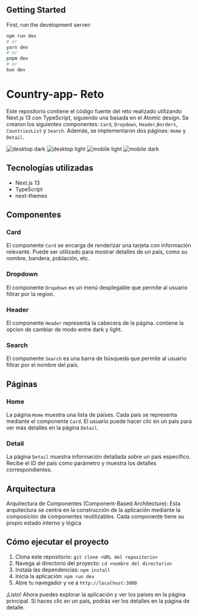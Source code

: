 

## Getting Started

First, run the development server:

```bash
npm run dev
# or
yarn dev
# or
pnpm dev
# or
bun dev
```

# Country-app- Reto

Este repositorio contiene el código fuente del reto realizado utilizando Next.js 13 con TypeScript, siguiendo una basada en el Atomic design. Se crearon los siguientes componentes: `Card`, `Dropdown`, `Header`,`Borders`, `CountriesList` y `Search`. Además, se implementaron dos páginas: `Home` y `Detail`.

![desktop dark](./public/desktop-dark.PNG)
![desktop light](./public/desktop-ligth.PNG)
![mobile light](./public/mobile-light.PNG)
![mobile dark](./public/mobile-dark.PNG)

## Tecnologías utilizadas

- Next.js 13
- TypeScript
- next-themes

## Componentes

### Card

El componente `Card` se encarga de renderizar una tarjeta con información relevante. Puede ser utilizado para mostrar detalles de un país, como su nombre, bandera, población, etc.

### Dropdown

El componente `Dropdown` es un menú desplegable que permite al usuario filtrar por la region.

### Header

El componente `Header` representa la cabecera de la página. contiene la opcion de cambiar de modo entre dark y light.

### Search

El componente `Search` es una barra de búsqueda que permite al usuario filtrar por el nombre del pais.

## Páginas

### Home

La página `Home` muestra una lista de países. Cada país se representa mediante el componente `Card`. El usuario puede hacer clic en un país para ver más detalles en la página `Detail`.

### Detail

La página `Detail` muestra información detallada sobre un país específico. Recibe el ID del país como parámetro y muestra los detalles correspondientes.

## Arquitectura

Arquitectura de Componentes (Component-Based Architecture): Esta arquitectura se centra en la construcción de la aplicación mediante la composición de componentes reutilizables. Cada componente tiene su propio estado interno y lógica

## Cómo ejecutar el proyecto

1. Clona este repositorio: `git clone <URL del repositorio>`
2. Navega al directorio del proyecto: `cd <nombre del directorio>`
3. Instala las dependencias: `npm install`
4. Inicia la aplicación: `npm run dev`
5. Abre tu navegador y ve a `http://localhost:3000`

¡Listo! Ahora puedes explorar la aplicación y ver los países en la página principal. Si haces clic en un país, podrás ver los detalles en la página de detalle.

